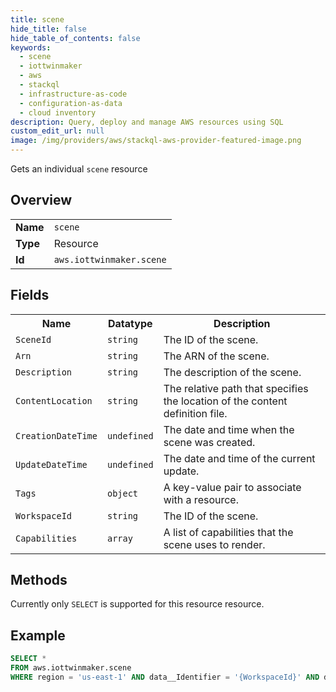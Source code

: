 ```yaml
---
title: scene
hide_title: false
hide_table_of_contents: false
keywords:
  - scene
  - iottwinmaker
  - aws
  - stackql
  - infrastructure-as-code
  - configuration-as-data
  - cloud inventory
description: Query, deploy and manage AWS resources using SQL
custom_edit_url: null
image: /img/providers/aws/stackql-aws-provider-featured-image.png
---
```

Gets an individual <code>scene</code> resource

## Overview
<table><tbody>
<tr><td><b>Name</b></td><td><code>scene</code></td></tr>
<tr><td><b>Type</b></td><td>Resource</td></tr>
<tr><td><b>Id</b></td><td><code>aws.iottwinmaker.scene</code></td></tr>
</tbody></table>

## Fields
<table><tbody>
<tr><th>Name</th><th>Datatype</th><th>Description</th></tr>
<tr><td><code>SceneId</code></td><td><code>string</code></td><td>The ID of the scene.</td></tr><tr><td><code>Arn</code></td><td><code>string</code></td><td>The ARN of the scene.</td></tr><tr><td><code>Description</code></td><td><code>string</code></td><td>The description of the scene.</td></tr><tr><td><code>ContentLocation</code></td><td><code>string</code></td><td>The relative path that specifies the location of the content definition file.</td></tr><tr><td><code>CreationDateTime</code></td><td><code>undefined</code></td><td>The date and time when the scene was created.</td></tr><tr><td><code>UpdateDateTime</code></td><td><code>undefined</code></td><td>The date and time of the current update.</td></tr><tr><td><code>Tags</code></td><td><code>object</code></td><td>A key-value pair to associate with a resource.</td></tr><tr><td><code>WorkspaceId</code></td><td><code>string</code></td><td>The ID of the scene.</td></tr><tr><td><code>Capabilities</code></td><td><code>array</code></td><td>A list of capabilities that the scene uses to render.</td></tr>
</tbody></table>

## Methods
Currently only <code>SELECT</code> is supported for this resource resource.

## Example
```sql
SELECT * 
FROM aws.iottwinmaker.scene
WHERE region = 'us-east-1' AND data__Identifier = '{WorkspaceId}' AND data__Identifier = '{SceneId}'
```
